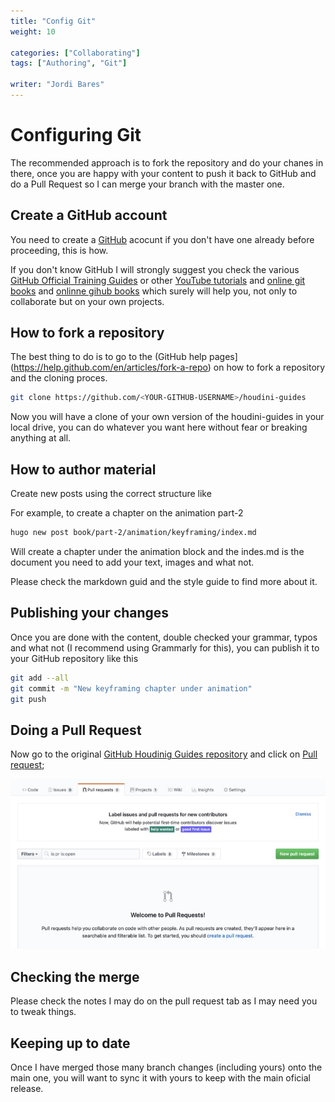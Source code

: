 ```yaml
---
title: "Config Git"
weight: 10

categories: ["Collaborating"]
tags: ["Authoring", "Git"]

writer: "Jordi Bares"
---
```


# Configuring Git

The recommended approach is to fork the repository and do your chanes in there, once you are happy with your content to push it back to GitHub and do a Pull Request so I can merge your branch with the master one.

## Create a GitHub account

You need to create a [GitHub](https://github.com) acocunt if you don't have one already before proceeding, this is how.

If you don't know GitHub I will strongly suggest you check the various [GitHub Official Training Guides](https://www.youtube.com/githubguides) or other [YouTube tutorials](https://www.youtube.com/watch?v=SWYqp7iY_Tc) and [online git books](https://guides.github.com/introduction/flow/) and [onlinne gihub books](https://launchschool.com/books/git/read/introduction) which surely will help you, not only to collaborate but on your own projects.

## How to fork a repository

The best thing to do is to go to the (GitHub help pages](https://help.github.com/en/articles/fork-a-repo) on how to fork a repository and the cloning proces.

```bash
git clone https://github.com/<YOUR-GITHUB-USERNAME>/houdini-guides
```

Now you will have a clone of your own version of the houdini-guides in your local drive, you can do whatever you want here without fear or breaking anything at all.

## How to author material

Create new posts using the correct structure like

For example, to create a chapter on the animation part-2

```bash
hugo new post book/part-2/animation/keyframing/index.md
```

Will create a chapter under the animation block and the indes.md is the document you need to add your text, images and what not.

Please check the markdown guid and the style guide to find more about it.

## Publishing your changes

Once you are done with the content, double checked your grammar, typos and what not (I recommend using Grammarly for this), you can publish it to your GitHub repository like this

```bash
git add --all
git commit -m "New keyframing chapter under animation"
git push
```

## Doing a Pull Request

Now go to the original [GitHub Houdinig Guides repository](https://github.com/jordibares/houdini-guides-website) and click on [Pull request](https://github.com/jordibares/houdini-guides-website/pulls);

![Pull Request Menu][2]

## Checking the merge

Please check the notes I may do on the pull request tab as I may need you to tweak things.

## Keeping up to date

Once I have merged those many branch changes (including yours) onto the main one, you will want to sync it with yours to keep with the main oficial release.

[1]: config-git__1_menu.jpg
[2]: config-git__2_pull-request.jpg
